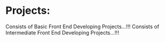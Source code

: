 # Projects:
Consists of Basic Front End Developing Projects...!!!
Consists of Intermediate Front End Developing Projects...!!!
